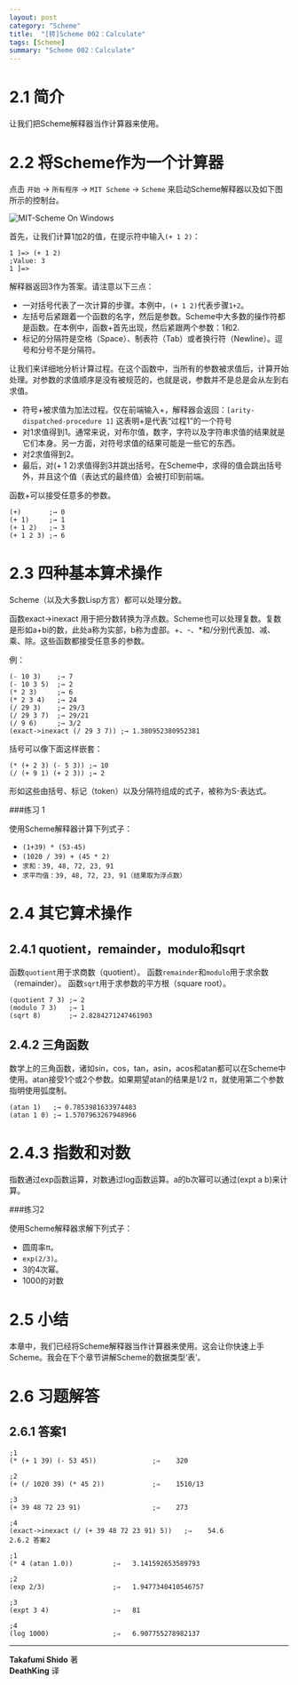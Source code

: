 ```yaml
---
layout: post
category: "Scheme"
title:  "[转]Scheme 002：Calculate"
tags: [Scheme]
summary: "Scheme 002：Calculate"
---
```

# 2.1 简介
让我们把Scheme解释器当作计算器来使用。

# 2.2 将Scheme作为一个计算器

点击 `开始` → `所有程序` → `MIT Scheme` → `Scheme` 来启动Scheme解释器以及如下图所示的控制台。

![MIT-Scheme On Windows](http://deathking.github.io/yast-cn/figures/mit_scheme1.png)

首先，让我们计算1加2的值，在提示符中输入`(+ 1 2)`：

	1 ]=> (+ 1 2)
	;Value: 3
	1 ]=> 

解释器返回3作为答案。请注意以下三点：

* 一对括号代表了一次计算的步骤。本例中，`(+ 1 2)`代表步骤`1+2`。  
* 左括号后紧跟着一个函数的名字，然后是参数。Scheme中大多数的操作符都是函数。在本例中，函数+首先出现，然后紧跟两个参数：1和2.  
* 标记的分隔符是空格（Space）、制表符（Tab）或者换行符（Newline）。逗号和分号不是分隔符。  

让我们来详细地分析计算过程。在这个函数中，当所有的参数被求值后，计算开始处理。对参数的求值顺序是没有被规范的，也就是说，参数并不是总是会从左到右求值。

* 符号+被求值为加法过程。仅在前端输入+，解释器会返回：`[arity-dispatched-procedure 1]` 这表明+是代表“过程1”的一个符号  
* 对1求值得到1。通常来说，对布尔值，数字，字符以及字符串求值的结果就是它们本身。另一方面，对符号求值的结果可能是一些它的东西。  
* 对2求值得到2。  
* 最后，对(+ 1 2)求值得到3并跳出括号。在Scheme中，求得的值会跳出括号外，并且这个值（表达式的最终值）会被打印到前端。  

函数+可以接受任意多的参数。

	(+)       ;→ 0
	(+ 1)     ;→ 1
	(+ 1 2)   ;→ 3
	(+ 1 2 3) ;→ 6


# 2.3 四种基本算术操作

Scheme（以及大多数Lisp方言）都可以处理分数。

函数exact->inexact 用于把分数转换为浮点数。Scheme也可以处理复数。复数是形如a+bi的数，此处a称为实部，b称为虚部。+、-、*和/分别代表加、减、乘、除。这些函数都接受任意多的参数。

例：

	(- 10 3)    ;→ 7
	(- 10 3 5)  ;→ 2
	(* 2 3)     ;→ 6
	(* 2 3 4)   ;→ 24
	(/ 29 3)    ;→ 29/3
	(/ 29 3 7)  ;→ 29/21
	(/ 9 6)     ;→ 3/2
	(exact->inexact (/ 29 3 7)) ;→ 1.380952380952381


括号可以像下面这样嵌套：

	(* (+ 2 3) (- 5 3)) ;→ 10
	(/ (+ 9 1) (+ 2 3)) ;→ 2


形如这些由括号、标记（token）以及分隔符组成的式子，被称为S-表达式。

###练习 1

使用Scheme解释器计算下列式子：

* `(1+39) * (53-45)`  
* `(1020 / 39) + (45 * 2)`  
* `求和：39, 48, 72, 23, 91`  
* `求平均值：39, 48, 72, 23, 91（结果取为浮点数）`  

# 2.4 其它算术操作

## 2.4.1 quotient，remainder，modulo和sqrt

函数`quotient`用于求商数（quotient）。
函数`remainder`和`modulo`用于求余数（remainder）。
函数`sqrt`用于求参数的平方根（square root）。

	(quotient 7 3) ;→ 2
	(modulo 7 3)   ;→ 1
	(sqrt 8)       ;→ 2.8284271247461903

## 2.4.2 三角函数

数学上的三角函数，诸如sin，cos，tan，asin，acos和atan都可以在Scheme中使用。atan接受1个或2个参数。如果期望atan的结果是1/2 π，就使用第二个参数指明使用弧度制。

	(atan 1)   ;→ 0.7853981633974483
	(atan 1 0) ;→ 1.5707963267948966

# 2.4.3 指数和对数

指数通过exp函数运算，对数通过log函数运算。a的b次幂可以通过(expt a b)来计算。

###练习2

使用Scheme解释器求解下列式子：

* 圆周率π。  
* `exp(2/3)`。  
* 3的4次幂。  
* 1000的对数  

# 2.5 小结

本章中，我们已经将Scheme解释器当作计算器来使用。这会让你快速上手Scheme。我会在下个章节讲解Scheme的数据类型‘表’。

# 2.6 习题解答

## 2.6.1 答案1

	;1
	(* (+ 1 39) (- 53 45))              ;⇒    320

	;2
	(+ (/ 1020 39) (* 45 2))            ;⇒    1510/13

	;3
	(+ 39 48 72 23 91)                  ;⇒    273

	;4
	(exact->inexact (/ (+ 39 48 72 23 91) 5))   ;⇒    54.6
	2.6.2 答案2

	;1
	(* 4 (atan 1.0))          ;⇒   3.141592653589793

	;2
	(exp 2/3)                 ;⇒   1.9477340410546757

	;3
	(expt 3 4)                ;⇒   81

	;4
	(log 1000)                ;⇒   6.907755278982137

---
**Takafumi Shido** 著  
**DeathKing** 译

